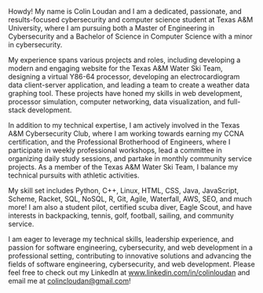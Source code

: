 Howdy! My name is Colin Loudan and I am a dedicated, passionate, and results-focused cybersecurity and computer science student at Texas A&M University, where I am pursuing both a Master of Engineering in Cybersecurity and a Bachelor of Science in Computer Science with a minor in cybersecurity.

My experience spans various projects and roles, including developing a modern and engaging website for the Texas A&M Water Ski Team, designing a virtual Y86-64 processor, developing an electrocardiogram data client-server application, and leading a team to create a weather data graphing tool. These projects have honed my skills in web development, processor simulation, computer networking, data visualization, and full-stack development.

In addition to my technical expertise, I am actively involved in the Texas A&M Cybersecurity Club, where I am working towards earning my CCNA certification, and the Professional Brotherhood of Engineers, where I participate in weekly professional workshops, lead a committee in organizing daily study sessions, and partake in monthly community service projects. As a member of the Texas A&M Water Ski Team, I balance my technical pursuits with athletic activities.

My skill set includes Python, C++, Linux, HTML, CSS, Java, JavaScript, Scheme, Racket, SQL, NoSQL, R, Git, Agile, Waterfall, AWS, SEO, and much more! I am also a student pilot, certified scuba diver, Eagle Scout, and have interests in backpacking, tennis, golf, football, sailing, and community service.

I am eager to leverage my technical skills, leadership experience, and passion for software engineering, cybersecurity, and web development in a professional setting, contributing to innovative solutions and advancing the fields of software engineering, cybersecurity, and web development. Please feel free to check out my LinkedIn at www.linkedin.com/in/colinloudan and email me at colincloudan@gmail.com!
